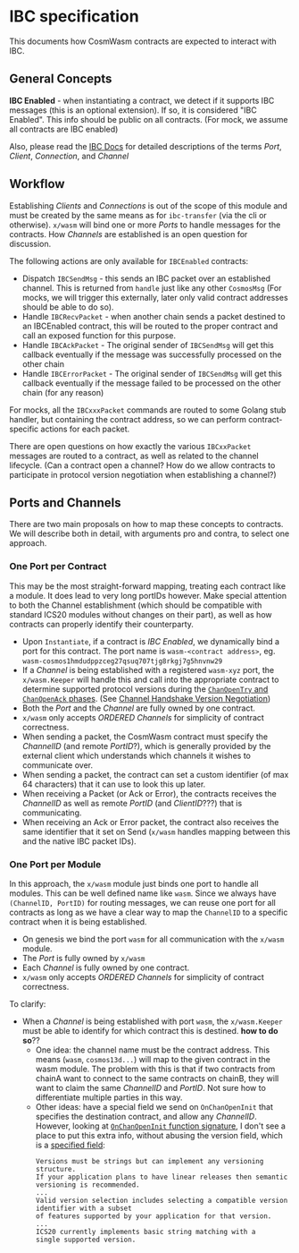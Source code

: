 # IBC specification

This documents how CosmWasm contracts are expected to interact with IBC.

## General Concepts

**IBC Enabled** - when instantiating a contract, we detect if it supports IBC messages
  (this is an optional extension). If so, it is considered "IBC Enabled".
  This info should be public on all contracts. (For mock, we assume all
  contracts are IBC enabled)
  
Also, please read the [IBC Docs](https://docs.cosmos.network/master/ibc/overview.html)
for detailed descriptions of the terms *Port*, *Client*, *Connection*,
and *Channel*
  
## Workflow

Establishing *Clients* and *Connections* is out of the scope of this
module and must be created by the same means as for `ibc-transfer`
(via the cli or otherwise). `x/wasm` will bind one or more *Ports* to
handle messages for the contracts. How *Channels* are established
is an open question for discussion.

The following actions are only available for `IBCEnabled` contracts:

* Dispatch `IBCSendMsg` - this sends an IBC packet over an established
  channel. This is returned from `handle` just like any other `CosmosMsg`
  (For mocks, we will trigger this externally, later only
  valid contract addresses should be able to do so).
* Handle `IBCRecvPacket` - when another chain sends a packet destined to
  an IBCEnabled contract, this will be routed to the proper contract
  and call an exposed function for this purpose.
* Handle `IBCAckPacket` - The original sender of `IBCSendMsg` will
  get this callback eventually if the message was successfully
  processed on the other chain
* Handle `IBCErrorPacket` - The original sender of `IBCSendMsg` will 
  get this callback eventually if the message failed to be
  processed on the other chain (for any reason)

For mocks, all the `IBCxxxPacket` commands are routed to some
Golang stub handler, but containing the contract address, so we
can perform contract-specific actions for each packet.

There are open questions on how exactly the various `IBCxxPacket`
messages are routed to a contract, as well as related to the
channel lifecycle. (Can a contract open a channel? How do we
allow contracts to participate in protocol version negotiation
when establishing a channel?)

## Ports and Channels

There are two main proposals on how to map these concepts to
contracts. We will describe both in detail, with arguments
pro and contra, to select one approach.

### One Port per Contract

This may be the most straight-forward mapping, treating each contract 
like a module. It does lead to very long portIDs however. Make special
attention to both the Channel establishment (which should be compatible
with standard ICS20 modules without changes on their part), as well
as how contracts can properly identify their counterparty.

* Upon `Instantiate`, if a contract is *IBC Enabled*, we dynamically 
  bind a port for this contract. The port name is `wasm-<contract address>`,
  eg. `wasm-cosmos1hmdudppzceg27qsuq707tjg8rkgj7g5hnvnw29`
* If a *Channel* is being established with a registered `wasm-xyz` port,
  the `x/wasm.Keeper` will handle this and call into the appropriate
  contract to determine supported protocol versions during the
  [`ChanOpenTry` and `ChanOpenAck` phases](https://docs.cosmos.network/master/ibc/overview.html#channels).
  (See [Channel Handshake Version Negotiation](https://docs.cosmos.network/master/ibc/custom.html#channel-handshake-version-negotiation))
* Both the *Port* and the *Channel* are fully owned by one contract.
* `x/wasm` only accepts *ORDERED Channels* for simplicity of contract
  correctness.
* When sending a packet, the CosmWasm contract must specify the *ChannelID*
  (and remote *PortID*?), which is generally provided by the external client
  which understands which channels it wishes to communicate over.
* When sending a packet, the contract can set a custom identifier (of
  max 64 characters) that it can use to look this up later.
* When receiving a Packet (or Ack or Error), the contracts receives the
  *ChannelID* as well as remote *PortID* (and *ClientID*???) that is
  communicating.
* When receiving an Ack or Error packet, the contract also receives the
  same identifier that it set on Send (`x/wasm` handles mapping between this
  and the native IBC packet IDs).
  
### One Port per Module

In this approach, the `x/wasm` module just binds one port to handle all
modules. This can be well defined name like `wasm`. Since we always
have `(ChannelID, PortID)` for routing messages, we can reuse one port
for all contracts as long as we have a clear way to map the `ChannelID`
to a specific contract when it is being established.


* On genesis we bind the port `wasm` for all communication with the `x/wasm`
  module.
* The *Port* is fully owned by `x/wasm`
* Each *Channel* is fully owned by one contract.
* `x/wasm` only accepts *ORDERED Channels* for simplicity of contract
  correctness.

To clarify:

* When a *Channel* is being established with port `wasm`, the
  `x/wasm.Keeper` must be able to identify for which contract this
  is destined. **how to do so**??
  * One idea: the channel name must be the contract address. This means
    (`wasm`, `cosmos13d...`) will map to the given contract in the wasm module.
    The problem with this is that if two contracts from chainA want to
    connect to the same contracts on chainB, they will want to claim the
    same *ChannelID* and *PortID*. Not sure how to differentiate multiple
    parties in this way.
  * Other ideas: have a special field we send on `OnChanOpenInit` that
    specifies the destination contract, and allow any *ChannelID*.
    However, looking at [`OnChanOpenInit` function signature](https://docs.cosmos.network/master/ibc/custom.html#implement-ibcmodule-interface-and-callbacks),
    I don't see a place to put this extra info, without abusing the version field,
    which is a [specified field](https://docs.cosmos.network/master/ibc/custom.html#channel-handshake-version-negotiation):
    ```
    Versions must be strings but can implement any versioning structure. 
    If your application plans to have linear releases then semantic versioning is recommended.
    ... 
    Valid version selection includes selecting a compatible version identifier with a subset 
    of features supported by your application for that version.
    ...    
    ICS20 currently implements basic string matching with a
    single supported version.
    ```